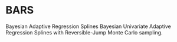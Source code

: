 # BARS
Bayesian Adaptive Regression Splines
Bayesian Univariate Adaptive Regression Splines with Reversible-Jump Monte Carlo sampling.
